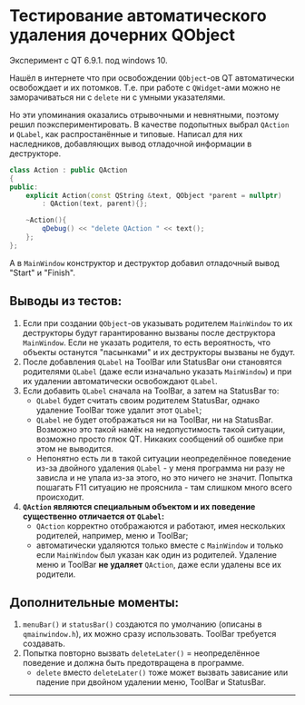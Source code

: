 # Тестирование автоматического удаления дочерних QObject
Эксперимент с QT 6.9.1. под windows 10.

Нашёл в интернете что при освобождении `QObject`-ов QT автоматически
освобождает и их потомков. Т.е. при работе с `QWidget`-ами можно не заморачиваться 
ни с `delete` ни с умными указателями.

Но эти упоминания оказались отрывочными и невнятными, поэтому решил поэкспериментировать.
В качестве подопытных выбрал `QAction` и `QLabel`, как распростанённые и типовые.
Написал для них наследников, добавляющих вывод отладочной информации в деструкторе.
```C++
class Action : public QAction
{
public:
    explicit Action(const QString &text, QObject *parent = nullptr)
        : QAction(text, parent){};

    ~Action(){
        qDebug() << "delete QAction " << text();
    };
};
```
А в `MainWindow` конструктор и деструктор добавил отладочный вывод "Start" и "Finish".

## Выводы из тестов:
1. Если при создании `QObject`-ов указывать родителем `MainWindow` 
то их деструкторы будут гарантированно вызваны после деструктора `MainWindow`.
Если не указать родителя, то есть вероятность, что объекты останутся "пасынками" и их деструкторы вызваны не будут.
2. После добавления `QLabel` на ToolBar или StatusBar
они становятся родителями `QLabel` (даже если изначально указать `MainWindow`)
и при их удалении автоматически освобождают `QLabel`.
3. Если добавить `QLabel` сначала на ToolBar, а затем на StatusBar то:
    - `QLabel` будет считать своим родителем StatusBar, однако удаление ToolBar тоже удалит этот `QLabel`;
    - `QLabel` не будет отображаться ни на ToolBar, ни на StatusBar. 
    Возможно это такой намёк на недопустимость такой ситуации, возможно просто глюк QT. Никаких сообщений об ошибке при этом не выводится.
    - Непонятно есть ли в такой ситуации неопределённое поведение из-за двойного удаления `QLabel` - у меня программа ни разу не зависла и не упала из-за этого, но это ничего не значит.
        Попытка пошагать F11 ситуацию не прояснила - там слишком много всего происходит.
4. **`QAction` являются специальным объектом и их поведение существенно отличается от `QLabel`:** 
    - `QAction` корректно отображаются и работают, имея нескольких родителей, например, меню и ToolBar;
    - автоматически удаляются только вместе с `MainWindow` и только если `MainWindow` был указан как один из родителей. 
    Удаление меню и ToolBar **не удаляет** `QAction`, даже если удалены все их родители.

## Дополнительные моменты:
1. `menuBar()` и `statusBar()` создаются по умолчанию (описаны в `qmainwindow.h`), их можно сразу использовать. ToolBar требуется создавать.
2. Попытка повторно вызвать `deleteLater()` = неопределённое поведение и должна быть предотвращена в программе.
    - `delete` вместо `deleteLater()` тоже может вызвать зависание или падение при двойном удалении меню, ToolBar и StatusBar.


---
